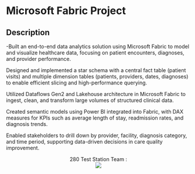 <h1>Microsoft Fabric Project</h1>

<h2>Description</h2>

-Built an end-to-end data analytics solution using Microsoft Fabric to model and visualize healthcare data, focusing on patient encounters, diagnoses, and provider performance.

Designed and implemented a star schema with a central fact table (patient visits) and multiple dimension tables (patients, providers, dates, diagnoses) to enable efficient slicing and high-performance querying.

Utilized Dataflows Gen2 and Lakehouse architecture in Microsoft Fabric to ingest, clean, and transform large volumes of structured clinical data.

Created semantic models using Power BI integrated into Fabric, with DAX measures for KPIs such as average length of stay, readmission rates, and diagnosis trends.

Enabled stakeholders to drill down by provider, facility, diagnosis category, and time period, supporting data-driven decisions in care quality improvement.
<br />


<p align="center">
280 Test Station Team : <br/>
<img src="https://i.imgur.com/ZRqYthK.png"/>
<br />
<br /><p align="center">
